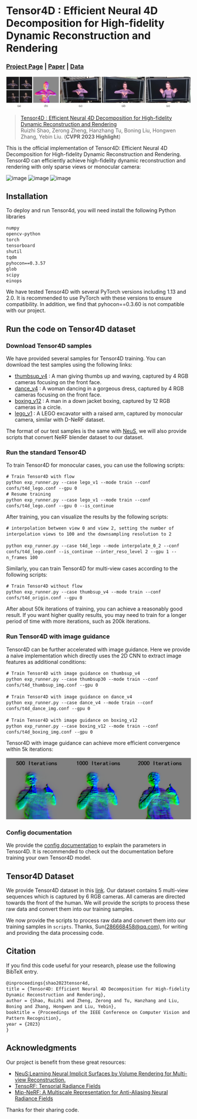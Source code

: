 # Tensor4D : Efficient Neural 4D Decomposition for High-fidelity Dynamic Reconstruction and Rendering
### [Project Page](https://liuyebin.com/tensor4d/tensor4d.html) | [Paper](https://arxiv.org/abs/2211.11610) | [Data]()

![image](assets/teaser.jpg)

> [Tensor4D : Efficient Neural 4D Decomposition for High-fidelity Dynamic Reconstruction and Rendering](https://arxiv.org/pdf/2211.11610.pdf)  
> Ruizhi Shao, Zerong Zheng, Hanzhang Tu, Boning Liu, Hongwen Zhang, Yebin Liu.
> (**CVPR 2023 Highlight**)

This is the official implementation of Tensor4D: Efficient Neural 4D Decomposition for High-fidelity Dynamic Reconstruction and Rendering. Tensor4D can efficiently achieve high-fidelity dynamic reconstruction and rendering with only sparse views or monocular camera:


![image](assets/thumbsup.gif)
![image](assets/dance.gif)
![image](assets/lego.gif)



## Installation

To deploy and run Tensor4d, you will need install the following Python libraries

```
numpy
opencv-python
torch
tensorboard
shutil
tqdm
pyhocon==0.3.57
glob
scipy
einops
```

We have tested Tensor4D with several PyTorch versions including 1.13 and 2.0. It is recommended to use PyTorch with these versions to ensure compatibility. In addition, we find that pyhocon==0.3.60 is not compatible with our project.

## Run the code on Tensor4D dataset

### Download Tensor4D samples

We have provided several samples for Tensor4D training. You can download the test samples using the following links:

- [thumbsup_v4](https://mailstsinghuaeducn-my.sharepoint.com/:u:/g/personal/shaorz20_mails_tsinghua_edu_cn/EbDH2JH5MplMk7iV4JYdtSUBl88UBBBBu24lUqCJ_65hMQ?e=PEfQSs) : A man giving thumbs up and waving, captured by 4 RGB cameras focusing on the front face.
- [dance_v4](https://mailstsinghuaeducn-my.sharepoint.com/:u:/g/personal/shaorz20_mails_tsinghua_edu_cn/EfpMTnVxCqNKvLR35R3a6TIBQ2i1e0NmsEJys2cCIcsxuA?e=oWpIkA) : A woman dancing in a gorgeous dress, captured by 4 RGB cameras focusing on the front face. 
- [boxing_v12](https://mailstsinghuaeducn-my.sharepoint.com/:u:/g/personal/shaorz20_mails_tsinghua_edu_cn/EcmHCmJ9NehAmtsCuBTcKxYBZSptnNPXuJrhKgCltW7Grw?e=WawpWb) : A man in a down jacket boxing, captured by 12 RGB cameras in a circle.
- [lego_v1](https://mailstsinghuaeducn-my.sharepoint.com/:u:/g/personal/shaorz20_mails_tsinghua_edu_cn/EcX8qOf9ODhGnwh_FcuR-eQBRvLFWdslN57jbKhUdOWObg?e=gkVoIn) : A LEGO excavator with a raised arm, captured by monocular camera, similar with D-NeRF dataset.

The format of our test samples is the same with [NeuS](https://github.com/Totoro97/NeuS), we will also provide scripts that convert NeRF blender dataset to our dataset.

### Run the standard Tensor4D 

To train Tensor4D for monocular cases, you can use the following scripts:

```
# Train Tensor4D with flow
python exp_runner.py --case lego_v1 --mode train --conf confs/t4d_lego.conf --gpu 0    
# Resume training
python exp_runner.py --case lego_v1 --mode train --conf confs/t4d_lego.conf --gpu 0 --is_continue
```

After training, you can visualize the results by the following scripts:

```
# interpolation between view 0 and view 2, setting the number of interpolation views to 100 and the downsampling resolution to 2

python exp_runner.py --case t4d_lego --mode interpolate_0_2 --conf confs/t4d_lego.conf --is_continue --inter_reso_level 2 --gpu 1 --n_frames 100
```

Similarly, you can train Tensor4D for multi-view cases according to the following scripts:

```
# Train Tensor4D without flow
python exp_runner.py --case thumbsup_v4 --mode train --conf confs/t4d_origin.conf --gpu 0
```

After about 50k iterations of training, you can achieve a reasonably good result. If you want higher quality results, you may need to train for a longer period of time with more iterations, such as 200k iterations.

### Run Tensor4D with image guidance

Tensor4D can be further accelerated with image guidance. Here we provide a naive implementation which directly uses the 2D CNN to extract image features as additional conditions:

```
# Train Tensor4D with image guidance on thumbsup_v4
python exp_runner.py --case thumbsup30 --mode train --conf confs/t4d_thumbsup_img.conf --gpu 0

# Train Tensor4D with image guidance on dance_v4
python exp_runner.py --case dance_v4 --mode train --conf confs/t4d_dance_img.conf --gpu 0

# Train Tensor4D with image guidance on boxing_v12
python exp_runner.py --case boxing_v12 --mode train --conf confs/t4d_boxing_img.conf --gpu 0
```

Tensor4D with image guidance can achieve more efficient convergence within 5k iterations:

![image](assets/img_guide_results.png)

### Config documentation

We provide the [config documentation](CONFIG.md) to explain the parameters in Tensor4D. It is recommended to check out the documentation before training your own Tensor4D model.

## Tensor4D Dataset

We provide Tensor4D dataset in this [link](https://mailstsinghuaeducn-my.sharepoint.com/:f:/g/personal/shaorz20_mails_tsinghua_edu_cn/EsNxn0pJ19lFrRMKAS1YDx0Bv_V9LAdub9jnYvT40QZEDA?e=ChbsFX). Our dataset contains 5 multi-view sequences which is captured by 6 RGB cameras. All cameras are directed towards the front of the human. We will provide the scripts to process these raw data and convert them into our training samples.

We now provide the scripts to process raw data and convert them into our training samples in `scripts`. Thanks, Sun(286668458@qq.com), for writing and providing the data processing code.

## Citation

If you find this code useful for your research, please use the following BibTeX entry.

```
@inproceedings{shao2023tensor4d,
title = {Tensor4D: Efficient Neural 4D Decomposition for High-fidelity Dynamic Reconstruction and Rendering},
author = {Shao, Ruizhi and Zheng, Zerong and Tu, Hanzhang and Liu, Boning and Zhang, Hongwen and Liu, Yebin},
booktitle = {Proceedings of the IEEE Conference on Computer Vision and Pattern Recognition},
year = {2023}
}
```

## Acknowledgments

Our project is benefit from these great resources:

- [NeuS:Learning Neural Implicit Surfaces by Volume Rendering for Multi-view Reconstruction.](https://github.com/Totoro97/NeuS)
- [TensoRF: Tensorial Radiance Fields](https://github.com/apchenstu/TensoRF)
- [Mip-NeRF: A Multiscale Representation for Anti-Aliasing Neural Radiance Fields](https://github.com/bebeal/mipnerf-pytorch)

Thanks for their sharing code.